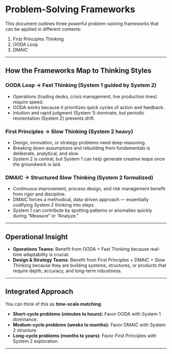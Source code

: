 # Problem-Solving Frameworks

This document outlines three powerful problem-solving frameworks that can be applied in different contexts:

1. First Principles Thinking
2. OODA Loop
3. DMAIC

---

## How the Frameworks Map to Thinking Styles

### OODA Loop → Fast Thinking (System 1 guided by System 2)

- Operations (trading desks, crisis management, live production lines) require speed.
- OODA works because it prioritizes quick cycles of action and feedback.
- Intuition and rapid judgment (System 1) dominate, but periodic reorientation (System 2) prevents drift.

### First Principles → Slow Thinking (System 2 heavy)

- Design, innovation, or strategy problems need deep reasoning.
- Breaking down assumptions and rebuilding from fundamentals is deliberate, analytical, and slow.
- System 2 is central, but System 1 can help generate creative leaps once the groundwork is laid.

### DMAIC → Structured Slow Thinking (System 2 formalized)

- Continuous improvement, process design, and risk management benefit from rigor and discipline.
- DMAIC forces a methodical, data-driven approach — essentially codifying System 2 thinking into steps.
- System 1 can contribute by spotting patterns or anomalies quickly during “Measure” or “Analyze.”

---

## Operational Insight

- **Operations Teams**: Benefit from OODA + Fast Thinking because real-time adaptability is crucial.
- **Design & Strategy Teams**: Benefit from First Principles + DMAIC + Slow Thinking because they are building systems, structures, or products that require depth, accuracy, and long-term robustness.

---

## Integrated Approach

You can think of this as **time-scale matching**:

- **Short-cycle problems (minutes to hours):** Favor OODA with System 1 dominance.
- **Medium-cycle problems (weeks to months):** Favor DMAIC with System 2 structure.
- **Long-cycle problems (months to years):** Favor First Principles with System 2 exploration.

---
